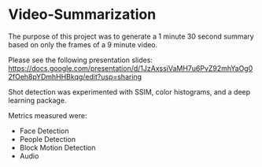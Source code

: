 # Video-Summarization

The purpose of this project was to generate a 1 minute 30 second summary based on only the frames of a 9 minute video. 

Please see the following presentation slides:<br>
https://docs.google.com/presentation/d/1JzAxssiVaMH7u6PvZ92mhYaOg02fOeh8pYDmhHHBkqg/edit?usp=sharing

Shot detection was experimented with SSIM, color histograms, and a deep learning package.

Metrics measured were:
- Face Detection
- People Detection
- Block Motion Detection
- Audio
